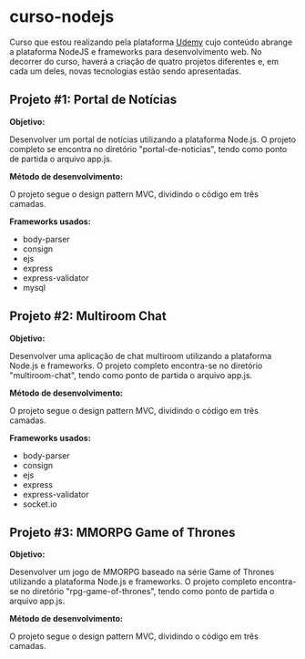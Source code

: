 # curso-nodejs

Curso que estou realizando pela plataforma [Udemy](https://www.udemy.com/curso-completo-do-desenvolvedor-nodejs/) cujo conteúdo abrange a plataforma NodeJS e frameworks para desenvolvimento web. No decorrer do curso, haverá a criação de quatro projetos diferentes e, em cada um deles, novas tecnologias estão sendo apresentadas.


## Projeto #1: Portal de Notícias

**Objetivo:**

Desenvolver um portal de notícias utilizando a plataforma Node.js. O projeto completo se encontra no diretório "portal-de-noticias", tendo como ponto de partida o arquivo app.js.

**Método de desenvolvimento:**

O projeto segue o design pattern MVC, dividindo o código em três camadas.

**Frameworks usados:**

* body-parser
* consign
* ejs
* express
* express-validator
* mysql


## Projeto #2: Multiroom Chat

**Objetivo:**

Desenvolver uma aplicação de chat multiroom utilizando a plataforma Node.js e frameworks. O projeto completo encontra-se no diretório "multiroom-chat", tendo como ponto de partida o arquivo app.js.

**Método de desenvolvimento:**

O projeto segue o design pattern MVC, dividindo o código em três camadas.

**Frameworks usados:**

* body-parser
* consign
* ejs
* express
* express-validator
* socket.io


## Projeto #3: MMORPG Game of Thrones

**Objetivo:**

Desenvolver um jogo de MMORPG baseado na série Game of Thrones utilizando a plataforma Node.js e frameworks. O projeto completo encontra-se no diretório "rpg-game-of-thrones", tendo como ponto de partida o arquivo app.js.

**Método de desenvolvimento:**

O projeto segue o design pattern MVC, dividindo o código em três camadas.